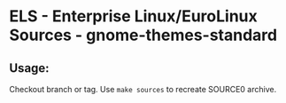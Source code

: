 # ELS - Enterprise Linux/EuroLinux Sources - gnome-themes-standard
 
## Usage:
  Checkout branch or tag. Use `make sources` to recreate  SOURCE0 archive.
